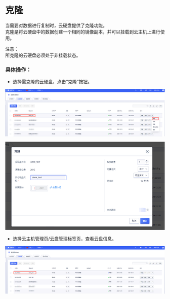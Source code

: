 

# 克隆

当需要对数据进行复制时，云硬盘提供了克隆功能。  
克隆是将云硬盘中的数据创建一个相同的镜像副本，并可以挂载到云主机上进行使用。  

注意：  
所克隆的云硬盘必须处于非挂载状态。  


### 具体操作：

* 选择需克隆的云硬盘，点击“克隆”按钮。

![](/images/userguide/CloneUDisk-1.png)  
    
![](/images/userguide/CloneUDisk-2.png) 
    
* 选择云主机管理页/云盘管理标签页，查看云盘信息。
  
![](/images/userguide/CloneUDisk-3.png) 
